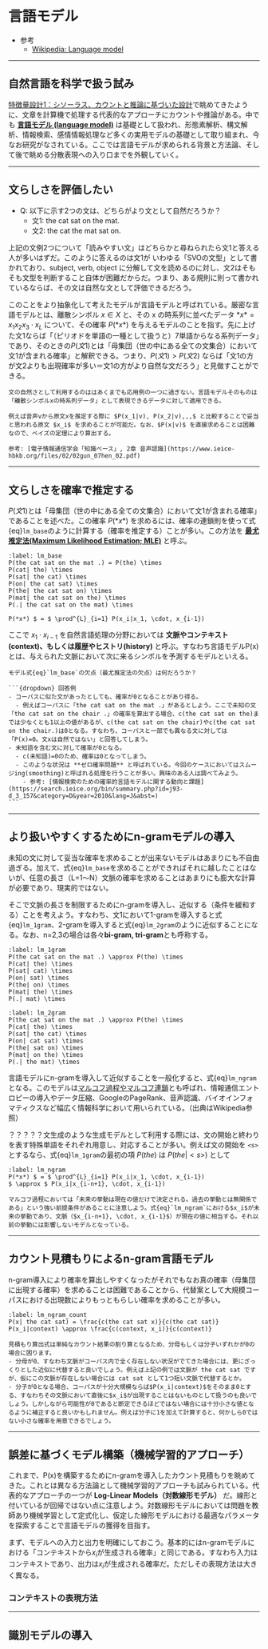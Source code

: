 # 言語モデル
- 参考
  - [Wikipedia: Language model](https://en.wikipedia.org/wiki/Language_model)

<hr>

## 自然言語を科学で扱う試み
[特徴量設計1：シソーラス、カウントと推論に基づいた設計](./nlp1.md)で眺めてきたように、文章を計算機で処理する代表的なアプローチにカウントや推論がある。中でも **[言語モデル (language model)](https://en.wikipedia.org/wiki/Language_model)** は基礎として扱われ、形態素解析、構文解析、情報検索、感情情報処理など多くの実用モデルの基礎として取り組まれ、今なお研究がなされている。ここでは言語モデルが求められる背景と方法論、そして後で眺める分散表現への入り口までを外観していく。

<hr>

## 文らしさを評価したい
- Q: 以下に示す2つの文は、どちらがより文として自然だろうか？
  - 文1: the cat sat on the mat.
  - 文2: the cat the mat sat on.

上記の文例2つについて「読みやすい文」はどちらかと尋ねられたら文1と答える人が多いはずだ。このように答えるのは文1が いわゆる「SVOの文型」として書かれており、subject, verb, object に分解して文を読めるのに対し、文2はそもそも文型を判断すること自体が困難だからだ。つまり、ある規則に則って書かれているならば、その文は自然な文として評価できるだろう。

このことをより抽象化して考えたモデルが言語モデルと呼ばれている。厳密な言語モデルとは、離散シンボル $x \in X$ と、その x の時系列に並べたデータ $*x* = x_1 x_2 x_3 \cdot x_L$ について、その確率 $P(*x*)$ を与えるモデルのことを指す。先に上げた文1ならば「（ピリオドを単語の一種として扱うと）7単語からなる系列データ」であり、そのときの$P(文1)$とは「母集団（世の中にある全ての文集合）において文1が含まれる確率」と解釈できる。つまり、$P(文1) > P(文2)$ ならば「文1の方が文2よりも出現確率が多い＝文1の方がより自然な文だろう」と見做すことができる。

```{tip}
文の自然さとして利用するのははあくまでも応用例の一つに過ぎない。言語モデルそのものは「離散シンボルxの時系列データ」として表現できるデータに対して適用できる。

例えば音声vから原文xを推定する際に $P(x_1|v), P(x_2|v),,,$ と比較することで妥当と思われる原文 $x_i$ を求めることが可能だ。なお、$P(x|v)$ を直接求めることは困難なので、ベイズの定理により算出する。

参考: [電子情報通信学会「知識ベース」, 2章 音声認識](https://www.ieice-hbkb.org/files/02/02gun_07hen_02.pdf)
```

<hr>

## 文らしさを確率で推定する
$P(文1)$とは「母集団（世の中にある全ての文集合）において文1が含まれる確率」であることを述べた。この確率 $P(*x*)$ を求めるには、確率の連鎖則を使って式{eq}`lm_base`のように計算する（確率を推定する）ことが多い。この方法を **[最尤推定法(Maximum Likelihood Estimation; MLE)](https://en.wikipedia.org/wiki/Maximum_likelihood_estimation)** と呼ぶ。

```{math}
:label: lm_base
P(the cat sat on the mat .) = P(the) \times
P(cat| the) \times
P(sat| the cat) \times
P(on| the cat sat) \times
P(the| the cat sat on) \times
P(mat| the cat sat on the) \times
P(.| the cat sat on the mat) \times

P(*x*) $ = $ \prod^{L}_{i=1} P(x_i|x_1, \cdot, x_{i-1})
```

ここで $x_1 \cdot x_{i-1}$ を自然言語処理の分野においては **文脈やコンテキスト(context)、もしくは履歴やヒストリ(history)** と呼ぶ。すなわち言語モデルP(x)とは、与えられた文脈において次に来るシンボルを予測するモデルといえる。

````{admonition} Check your understanding
モデル式{eq}`lm_base`の欠点（最尤推定法の欠点）は何だろうか？

```{dropdown} 回答例
- コーパスに似た文があったとしても、確率が0となることがあり得る。
  - 例えばコーパスに「the cat sat on the mat .」があるとしよう。ここで未知の文「the cat sat on the chair .」の確率を算出する場合、c(the cat sat on the)までは少なくとも1以上の値があるが、c(the cat sat on the chair)やc(the cat sat on the chair.)は0となる。すなわち、コーパスと一部でも異なる文に対しては「P(x)=0。文xは自然ではない」と回答してしまう。
- 未知語を含む文に対して確率が0となる。
  - c(未知語)=0のため、確率は0となってしまう。
  - このような状況は **ゼロ確率問題** と呼ばれている。今回のケースにおいてはスムージing(smoothing)と呼ばれる処理を行うことが多い。興味のある人は調べてみよう。
    - 参考: [情報検索のための確率的言語モデルに関する動向と課題](https://search.ieice.org/bin/summary.php?id=j93-d_3_157&category=D&year=2010&lang=J&abst=)
```
````

<hr>

## より扱いやすくするためにn-gramモデルの導入
未知の文に対して妥当な確率を求めることが出来ないモデルはあまりにも不自由過ぎる。加えて、式{eq}`lm_base`を求めることができればそれに越したことはないが、任意の長さ（L=1〜N）文脈の確率を求めることはあまりにも膨大な計算が必要であり、現実的ではない。

そこで文脈の長さを制限するためにn-gramを導入し、近似する（条件を緩和する）ことを考えよう。すなわち、文1において1-gramを導入すると式{eq}`lm_1gram`、2-gramを導入すると式{eq}`lm_2gram`のように近似することになる。なお、n=2,3の場合は各々**bi-gram, tri-gram**とも呼称する。

```{math}
:label: lm_1gram
P(the cat sat on the mat .) \approx P(the) \times
P(cat| the) \times
P(sat| cat) \times
P(on| sat) \times
P(the| on) \times
P(mat| the) \times
P(.| mat) \times
```

```{math}
:label: lm_2gram
P(the cat sat on the mat .) \approx P(the) \times
P(cat| the) \times
P(sat| the cat) \times
P(on| cat sat) \times
P(the| sat on) \times
P(mat| on the) \times
P(.| the mat) \times
```

言語モデルにn-gramを導入して近似することを一般化すると、式{eq}`lm_ngram`となる。このモデルは[マルコフ過程やマルコフ連鎖](https://en.wikipedia.org/wiki/Markov_chain)とも呼ばれ、情報通信エントロピーの導入やデータ圧縮、GoogleのPageRank、音声認識、バイオインフォマティクスなど幅広く情報科学において用いられている。（出典はWikipedia参照）

？？？？？文生成のような生成モデルとして利用する際には、文の開始と終わりを表す特殊単語をそれぞれ用意し、対応することが多い。例えば文の開始を ``<s>`` とするなら、式{eq}`lm_1gram`の最初の項 $P(the)$ は $P(the|<s>)$ として

```
:label: lm_ngram
P(*x*) $ = $ \prod^{L}_{i=1} P(x_i|x_1, \cdot, x_{i-1})
$ \approx $ P(x_i|x_{i-n+1}, \cdot, x_{i-1})
```

```{tips}
マルコフ過程においては「未来の挙動は現在の値だけで決定される。過去の挙動とは無関係である」という強い前提条件があることに注意しよう。式{eq}`lm_ngram`における$x_i$が未来の挙動であり、文脈（$x_{i-n+1}, \cdot, x_{i-1}$）が現在の値に相当する。それ以前の挙動には影響しないモデルとなっている。
```

<hr>

## カウント見積もりによるn-gram言語モデル
n-gram導入により確率を算出しやすくなったがそれでもなお真の確率（母集団に出現する確率）を求めることは困難であることから、代替案として大規模コーパスにおける出現数によりもっともらしい確率を求めることが多い。

```{math}
:label: lm_ngram_count
P(x| the cat sat) = \frac{c(the cat sat x)}{c(the cat sat)}
P(x_i|context) \approx \frac{c(context, x_i)}{c(context)}
```

```{tip}
見積もり算出式は単純なカウント結果の割り算となるため、分母もしくは分子いずれかが0の場合に困ります。
- 分母が0、すなわち文脈がコーパス内で全く存在しない状況がでてきた場合には、更にざっくりとした近似に代替すると良いでしょう。例えば上記の例では文脈が the cat sat ですが、仮にこの文脈が存在しない場合には cat sat として1つ短い文脈で代替するとか。
- 分子が0となる場合、コーパスが十分大規模ならば$P(x_i|context)$をそのまま0とする、すなわちその文脈において直後に$x_i$が出現することはないものとして扱うのも良いでしょう。しかしながら可能性が0であると断定できるほどではない場合には十分小さな値となるように補正すると良いかもしれません。例えば分子に1を加えて計算すると、何かしら0ではない小さな確率を用意できるでしょう。
```

<hr>

## 誤差に基づくモデル構築（機械学習的アプローチ）
これまで、P(x)を構築するためにn-gramを導入したカウント見積もりを眺めてきた。これとは異なる方法論として機械学習的アプローチも試みられている。代表的なアプローチの一つが **Log-Linear Models（対数線形モデル）** だ。線形と付いているが回帰ではない点に注意しよう。対数線形モデルにおいては問題を教師あり機械学習として定式化し、仮定した線形モデルにおける最適なパラメータを探索することで言語モデルの獲得を目指す。

まず、モデルへの入力と出力を明確にしておこう。基本的にはn-gramモデルにおける「コンテキストから$x_i$が生成される確率」と同じである。すなわち入力はコンテキストであり、出力は$x_i$が生成される確率だ。ただしその表現方法は大きく異なる。

### コンテキストの表現方法


<hr>

## 識別モデルの導入
